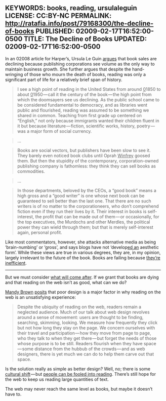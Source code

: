 KEYWORDS: books, reading, ursulaleguin
LICENSE: CC:BY-NC
PERMALINK: http://ratafia.info/post/79168300/the-decline-of-books
PUBLISHED: 02009-02-17T16:52:00-0500
TITLE: The Decline of Books
UPDATED: 02009-02-17T16:52:00-0500
--
In an 02008 article for <span class='magazine'>Harper’s</span>,
<span class='person'>Ursula Le Guin</span> [argues][ulgh] that book sales are
declining because publishing corporations see volume as the only way to
maintain business growth. She further argues that despite the hand-wringing of
those who mourn the death of books, reading was only a significant part of life
for a relatively brief span of history.

 [ulgh]: http://www.harpers.org/archive/2008/02/0081907 "Ursula Le Guin: ‘Staying awake: Notes on the alleged decline of reading’"

> I see a high point of reading in the United States from around
> <ins>0</ins>1850 to about <ins>0</ins>1950 — call it the century of the
> book — the high point from which the doomsayers see us declining. As the
> public school came to be considered fundamental to democracy, and as
> libraries went public and flourished, reading was assumed to be something we
> shared in common. Teaching from first grade up centered on “English,” not
> only because immigrants wanted their children fluent in it but because
> literature — fiction, scientific works, history, poetry — was a major form of
> social currency.

> …

> Books are social vectors, but publishers have been slow to see it. They
> barely even noticed book clubs until <span class='person'>Oprah
> <ins>Winfrey</ins></span> goosed them. But then the stupidity of the
> contemporary, corporation-owned publishing company is fathomless: they think
> they can sell books as commodities.

> …

> In those departments, beloved by the <abbr class='smallcaps'>CEO</abbr>s, a
> “good book” means a high gross and a “good writer” is one whose next book can
> be guaranteed to sell better than the last one. That there are no such
> writers is of no matter to the corporationeers, who don’t comprehend fiction
> even if they run their lives by it. Their interest in books is self-interest,
> the profit that can be made out of them — or occasionally, for the top
> executives, the Murdochs and other Merdles, the political power they can
> wield through them; but that is merely self-interest again, personal profit.

Like most commentators, however, she attacks alternative media as being
‘brain-numbing’ or ‘gross’, and says blogs have not ‘develop<ins>ed an</ins>
aesthetic form’. While these views are true in various degrees, they are, in my
opinion, largely irrelevant to the future of the book. Books are failing
because [they’re inefficient][rcbk].

 [rcbk]: http://ratafia.info/post/72804685/digital-goods-and-analog-books

* * *

But we must consider [what will come after][rcwj]. If we grant that books are
dying and that reading on the web isn’t as good, what can we do?

 [rcwj]: http://ratafia.info/post/74443947/the-web-and-journalism

[<span class='person'>Mandy Brown</span>][mb] [posits][mbala] that poor design
is a major factor in why reading on the web is an unsatisfying experience:

 [mb]: http://aworkinglibrary.com/ "Mandy Brown’s homepage"
 [mbala]: http://alistapart.com/articles/indefenseofreaders "‘In Defense of Readers’"

> Despite the ubiquity of reading on the web, readers remain a neglected
> audience. Much of our talk about web design revolves around a sense of
> movement: users are thought to be finding, searching, skimming, looking. We
> measure how frequently they click but not how long they stay on the page. We
> concern ourselves with their travel and participation — how they move from
> page to page, who they talk to when they get there — but forget the needs of
> those whose purpose is to be still. Readers flourish when they have
> space — some distance from the hubbub of the crowds — and as web designers,
> there is yet much we can do to help them carve out that space.

Is the solution really as simple as better design? Well, no; there is some
[cultural shift][ncat] — but [people can be fooled into reading][jsat]. There’s
still hope for the web to keep us reading large quantities of text.

 [jsat]: http://arstechnica.com/gadgets/news/2009/02/the-once-and-future-e-book.ars "John Siracusa: ‘The once and future e-book: reading in the digital age"
 [ncat]: http://www.theatlantic.com/doc/print/200807/google "Nicholas Carr: ‘Is Google Making Us Stupid?’"

The web may never reach the same level as books, but maybe it doesn’t have to.
